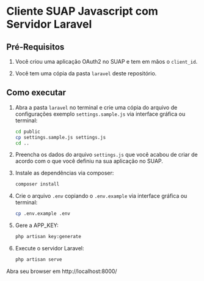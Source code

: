 # Cliente SUAP Javascript com Servidor Laravel

## Pré-Requisitos
1. Você criou uma aplicação OAuth2 no SUAP e tem em mãos o `client_id`.

1. Você tem uma cópia da pasta `laravel` deste repositório.

## Como executar

1. Abra a pasta `laravel` no terminal e crie uma cópia do arquivo de configurações exemplo `settings.sample.js` via interface gráfica ou terminal:
	```bash
	cd public
	cp settings.sample.js settings.js
	cd ..
	```

1. Preencha os dados do arquivo `settings.js` que você acabou de criar de
acordo com o que você definiu na sua aplicação no SUAP.

1. Instale as dependências via composer:
	```bash
	composer install
	```

1. Crie o arquivo `.env` copiando o `.env.example` via interface gráfica ou terminal:
	```bash
	cp .env.example .env
	```

1. Gere a APP_KEY:
	```bash
	php artisan key:generate
	```

1. Execute o servidor Laravel:
	```bash
	php artisan serve
	```

Abra seu browser em http://localhost:8000/